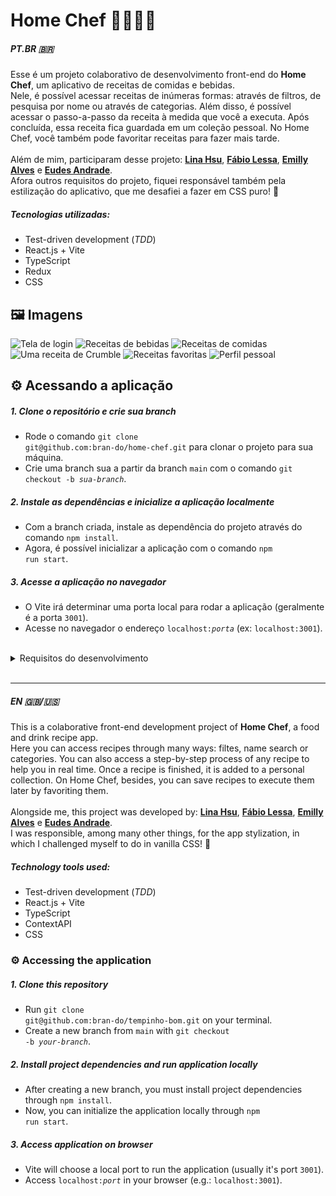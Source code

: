 # Home Chef 🍲🍷🧑‍🍳
##### PT.BR 🇧🇷
Esse é um projeto colaborativo de desenvolvimento front-end do **Home Chef**, um aplicativo de receitas de comidas e bebidas. <br>
Nele, é possível acessar receitas de inúmeras formas: através de filtros, de pesquisa por nome ou através de categorias. Além disso, é possível acessar o passo-a-passo da receita à medida que você a executa. Após concluída, essa receita fica guardada em um coleção pessoal. No Home Chef, você também pode favoritar receitas para fazer mais tarde. <br><br>
Além de mim, participaram desse projeto: **[Lina Hsu](https://github.com/linahsu)**, **[Fábio Lessa](https://github.com/fblessa)**, **[Emilly Alves](https://github.com/ellyalvescosta)** e **[Eudes Andrade](https://github.com/andradeeudes)**. <br>
Afora outros requisitos do projeto, fiquei responsável também pela estilização do aplicativo, que me desafiei a fazer em CSS puro! 🙂

##### Tecnologias utilizadas:
- Test-driven development (<i>TDD</i>)
- React.js + Vite
- TypeScript
- Redux
- CSS

## 🖼️ Imagens
![Tela de login](https://github.com/bran-do/home-chef/assets/131308486/25183d8e-6711-4490-8f5a-0b6f515e89b9)
![Receitas de bebidas](https://github.com/bran-do/home-chef/assets/131308486/65fa8305-502e-40ea-b6dd-9c89718e43d4)
![Receitas de comidas](https://github.com/bran-do/home-chef/assets/131308486/ad8107d5-f5b7-429b-91f6-cfb804fd1862)
![Uma receita de Crumble](https://github.com/bran-do/home-chef/assets/131308486/7dcf65eb-b51b-4b64-b59b-2e13e5ab1caf)
![Receitas favoritas](https://github.com/bran-do/home-chef/assets/131308486/cf1a6b34-9aa7-49c0-ac6d-b8abe5d5fdf8)
![Perfil pessoal](https://github.com/bran-do/home-chef/assets/131308486/d1c3fca2-2380-4de1-9ce8-2cdd5b2cda21)






## ⚙️ Acessando a aplicação
##### 1. Clone o repositório e crie sua branch
- Rode o comando <code>git clone git<span>@</span>github.com:bran-do/home-chef.git</code> para clonar o projeto para sua máquina.
- Crie uma branch sua a partir da branch <code>main</code> com o comando <code>git checkout -b <i>sua-branch</i></code>.
##### 2. Instale as dependências e inicialize a aplicação localmente
- Com a branch criada, instale as dependência do projeto através do comando <code>npm install</code>.
- Agora, é possível inicializar a aplicação com o comando <code>npm run start</code>.
##### 3. Acesse a aplicação no navegador
- O Vite irá determinar uma porta local para rodar a aplicação (geralmente é a porta <code>3001</code>).
- Acesse no navegador o endereço <code>localhost:<i>porta</i></code> (ex: <code>localhost:3001</code>).

<br>
<details>
  <summary>Requisitos do desenvolvimento</summary>
  
    1 – Desenvolva os testes unitários de maneira que a cobertura seja de, no mínimo, 90%
    
    2 – Crie todos os elementos que devem respeitar os atributos descritos no protótipo para a tela de login
    
    3 – Desenvolva a tela de maneira que a pessoa consiga escrever seu e-mail no input de email e sua senha no input de senha
    
    4 – Desenvolva a tela de maneira que o formulário só seja válido após o preenchimento de um e-mail válido e de uma senha com mais de 6 caracteres
    
    5 – Após a submissão do formulário, salve no localStorage o e-mail da pessoa usuária na chave user
    
    6 – Redirecione a pessoa usuária para a tela principal de receitas de comidas após a submissão e validação com sucesso do login
    
    7 – Implemente o header de acordo com a necessidade de cada tela
    
    8 – Redirecione a pessoa usuária para a tela de perfil ao clicar no botão de perfil
    
    9 – Desenvolva o botão de busca que, ao ser clicado, permita a visualização da barra de busca ou a esconda
    
    10 – Implemente os elementos da barra de busca respeitando os atributos descritos no protótipo
    
    11 – Implemente três radio buttons na barra de busca: Ingredient, Name e First letter
    
    12 – Busque na API de comidas caso a pessoa esteja na página de comidas e na API de bebidas caso a pessoa esteja na de bebidas
    
    13 – Redirecione a pessoa usuária para a tela de detalhes da receita caso apenas uma receita seja encontrada (o ID da receita deve constar na URL)
    
    14 – Caso a busca retorne mais de uma receita, renderize as 12 primeiras encontradas e exiba a imagem e o nome de cada uma delas
    
    15 – Exiba um alert caso nenhuma receita seja encontrada
    
    16 – Implemente o menu inferior posicionando-o de forma fixa e contendo dois ícones: um para comidas e outro para bebidas
    
    17 – Exiba o menu inferior apenas nas telas indicadas pelo protótipo
    
    18 - Redirecione a pessoa usuária para a tela correta ao clicar em cada ícone no menu inferior
    
    19 – Carregue as 12 primeiras receitas de comidas ou bebidas, uma em cada card
    
    20 - Implemente os botões de categoria para serem utilizados como filtro
    
    21 – Implemente o filtro das receitas por meio da API ao clicar no filtro de categoria
    
    22 – Implemente o filtro como um toggle, o qual, se for selecionado novamente, fará o app retornar as receitas sem nenhum filtro
    
    23 – Redirecione a pessoa usuária para a tela de detalhes quando ela clicar no card (a rota da tela deve mudar e sua URL deve conter o ID da receita)
    
    24 – Realize uma request para a API passando o ID da receita que deve estar disponível nos parâmetros da URL
    
    25 – Desenvolva a tela de modo que ela contenha uma imagem da receita, um título, a categoria da receita (em caso de comidas) e se é ou não alcoólica (em caso de bebidas), uma lista de ingredientes (com as quantidades e instruções necessárias), um vídeo do YouTube incorporado e recomendações
    
    26 – Implemente as recomendações (para receitas de comida, a recomendação deverá ser bebida; já para as receitas de bebida, a recomendação deverá ser comida)
    
    27 – Implemente os 6 cards de recomendação, mostrando apenas 2 deles (o scroll é horizontal, similar a um carousel)
    
    28 – Desenvolva um botão de nome "Start Recipe", que deve ficar fixo na parte de baixo da tela o tempo todo
    
    29 – Implemente a solução de forma que, caso a receita já tenha sido feita, o botão "Start Recipe" desapareça
    
    30 – Implemente a solução de modo que, caso a receita tenha sido iniciada mas não finalizada, o texto do botão deve ser "Continue Recipe"
    
    31 – Redirecione a pessoa usuária caso o botão Start Recipe seja clicado (nesse caso, a rota deve mudar para a tela de receita em progresso)
    
    32 – Implemente um botão de compartilhar e um de favoritar a receita
    
    33 – Implemente a solução de forma que, ao clicar no botão de compartilhar, o link de detalhes da receita seja copiado para o clipboard e uma mensagem avisando que ele foi copiado apareça na tela em uma tag HTML
    
    34 – Salve as receitas favoritas no localStorage na chave favoriteRecipes
    
    35 – Implemente o ícone do coração (favorito) de modo que ele fique preenchido caso a receita esteja favoritada e vazio caso contrário
    
    36 – Implemente a lógica no botão de favoritar de modo que, caso ele seja clicado, o ícone de coração mude seu estado atual e, caso esteja preenchido, mude para vazio e vice-versa
    1 – Desenvolva os testes unitários de maneira que a cobertura seja de, no mínimo, 90%
    
    2 – Crie todos os elementos que devem respeitar os atributos descritos no protótipo para a tela de login
    
    3 – Desenvolva a tela de maneira que a pessoa consiga escrever seu e-mail no input de email e sua senha no input de senha
    
    4 – Desenvolva a tela de maneira que o formulário só seja válido após o preenchimento de um e-mail válido e de uma senha com mais de 6 caracteres
    
    5 – Após a submissão do formulário, salve no localStorage o e-mail da pessoa usuária na chave user
    
    6 – Redirecione a pessoa usuária para a tela principal de receitas de comidas após a submissão e validação com sucesso do login
    
    7 – Implemente o header de acordo com a necessidade de cada tela
    
    8 – Redirecione a pessoa usuária para a tela de perfil ao clicar no botão de perfil
    
    9 – Desenvolva o botão de busca que, ao ser clicado, permita a visualização da barra de busca ou a esconda
    
    10 – Implemente os elementos da barra de busca respeitando os atributos descritos no protótipo
    
    11 – Implemente três radio buttons na barra de busca: Ingredient, Name e First letter
    
    12 – Busque na API de comidas caso a pessoa esteja na página de comidas e na API de bebidas caso a pessoa esteja na de bebidas
    
    13 – Redirecione a pessoa usuária para a tela de detalhes da receita caso apenas uma receita seja encontrada (o ID da receita deve constar na URL)
    
    14 – Caso a busca retorne mais de uma receita, renderize as 12 primeiras encontradas e exiba a imagem e o nome de cada uma delas
    
    15 – Exiba um alert caso nenhuma receita seja encontrada
    
    16 – Implemente o menu inferior posicionando-o de forma fixa e contendo dois ícones: um para comidas e outro para bebidas
    
    17 – Exiba o menu inferior apenas nas telas indicadas pelo protótipo
    
    18 - Redirecione a pessoa usuária para a tela correta ao clicar em cada ícone no menu inferior
    
    19 – Carregue as 12 primeiras receitas de comidas ou bebidas, uma em cada card
    
    20 - Implemente os botões de categoria para serem utilizados como filtro
    
    21 – Implemente o filtro das receitas por meio da API ao clicar no filtro de categoria
    
    22 – Implemente o filtro como um toggle, o qual, se for selecionado novamente, fará o app retornar as receitas sem nenhum filtro
    
    23 – Redirecione a pessoa usuária para a tela de detalhes quando ela clicar no card (a rota da tela deve mudar e sua URL deve conter o ID da receita)
    
    24 – Realize uma request para a API passando o ID da receita que deve estar disponível nos parâmetros da URL
    
    25 – Desenvolva a tela de modo que ela contenha uma imagem da receita, um título, a categoria da receita (em caso de comidas) e se é ou não alcoólica (em caso de bebidas), uma lista de ingredientes (com as quantidades e instruções necessárias), um vídeo do YouTube incorporado e recomendações
    
    26 – Implemente as recomendações (para receitas de comida, a recomendação deverá ser bebida; já para as receitas de bebida, a recomendação deverá ser comida)
    
    27 – Implemente os 6 cards de recomendação, mostrando apenas 2 deles (o scroll é horizontal, similar a um carousel)
    
    28 – Desenvolva um botão de nome "Start Recipe", que deve ficar fixo na parte de baixo da tela o tempo todo
    
    29 – Implemente a solução de forma que, caso a receita já tenha sido feita, o botão "Start Recipe" desapareça
    
    30 – Implemente a solução de modo que, caso a receita tenha sido iniciada mas não finalizada, o texto do botão deve ser "Continue Recipe"
    
    31 – Redirecione a pessoa usuária caso o botão Start Recipe seja clicado (nesse caso, a rota deve mudar para a tela de receita em progresso)
    
    32 – Implemente um botão de compartilhar e um de favoritar a receita
    61 – Redirecione a pessoa usuária de modo que, ao clicar no botão de Favorite Recipes, a rota mude para a tela de receitas favoritas
    37 – Desenvolva a tela de modo que ela contenha uma imagem da receita, um título, a categoria (em caso de comidas) e se é ou não alcoólico (em caso de bebidas), uma lista de ingredientes (com as quantidades e instruções necessárias)
    
    38 – Desenvolva um checkbox para cada item da lista de ingredientes
    
    39 - Implemente uma lógica que ao clicar no checkbox de um ingrediente, o nome dele deve ser "riscado" da lista
    
    40 - Salve o estado do progresso, que deve ser mantido caso a pessoa atualize a página ou volte para a mesma receita
    
    41 - Desenvolva a lógica de favoritar e compartilhar (a lógica da tela de detalhes de uma receita se aplica aqui)
    
    42 - Implemente a solução de modo que o botão de finalizar receita (Finish Recipe) só esteja habilitado quando todos os ingredientes estiverem "checkados" (marcados)
    
    43 - Redirecione a pessoa usuária após ela clicar no botão de finalizar receita (Finish Recipe) para a página de receitas feitas, cuja rota deve ser /done-recipes
    
    44 – Implemente os elementos da tela de receitas feitas respeitando os atributos descritos no protótipo
    
    45 – Desenvolva a tela de modo que, caso a receita do card seja uma comida, ela apresente: foto da receita, nome, categoria, nacionalidade, data em que a pessoa fez a receita, duas primeiras tags retornadas pela API e botão de compartilhar
    
    46 – Desenvolva a tela de maneira que, caso a receita do card seja uma bebida, ela apresente: foto da receita, nome, se é alcoólica, data em que a pessoa fez a receita e botão de compartilhar
    
    47 – Desenvolva a solução de modo que o botão de compartilhar copie a URL da tela de detalhes da receita para o clipboard
    
    48 – Implemente 2 botões que filtram as receitas por comida ou bebida e um terceiro que remove todos os filtros
    
    49 – Redirecione a pessoa usuária para a tela de detalhes da receita caso seja clicado na foto ou no nome da receita
    
    50 – Implemente os elementos da tela de receitas favoritas (cumulativo com os atributos em comum com a tela de receitas feitas) respeitando os atributos descritos no protótipo
    
    51 – Desenvolva a tela de modo que, caso a receita do card seja uma comida, ela apresente: foto da receita, nome, categoria, nacionalidade, botão de compartilhar e botão de desfavoritar
    
    52 – Desenvolva a tela de modo que, caso a receita do card seja uma bebida, ela apresente: foto da receita, nome, se é alcoólica ou não, botão de compartilhar e botão de desfavoritar
    
    53 – Desenvolva a solução de modo que o botão de compartilhar copie a URL da tela de detalhes da receita para o clipboard
    
    54 – Desenvolva a solução de modo que o botão de desfavoritar remova a receita da lista de receitas favoritas do localStorage e da tela
    
    55 – Implemente dois botões que filtrem as receitas por comida ou bebida e um terceiro que remova todos os filtros
    
    56 – Redirecione a pessoa usuária quando ela clicar na foto ou no nome da receita (nesse caso, a rota deve mudar para a tela de detalhes daquela receit
    
    57 – Implemente os elementos da tela de perfil respeitando os atributos descritos no protótipo
    
    58 – Implemente a solução de maneira que o e-mail da pessoa usuária esteja visível
    
    59 – Implemente três botões: um de nome Done Recipes, um de nome Favorite Recipes e um de nome Logout
    
    60 – Redirecione a pessoa usuária de modo que, ao clicar no botão de `Done Recipes, a rota mude para a tela de receitas feitas
    
    61 – Redirecione a pessoa usuária de modo que, ao clicar no botão de Favorite Recipes, a rota mude para a tela de receitas favoritas

    62 – Redirecione a pessoa usuária de modo que, ao clicar no botão Logout, o localStorage seja limpo e a rota mude para a tela de login
  
</details>
<br>
<hr>

##### EN 🇬🇧/🇺🇸
This is a colaborative front-end development project of **Home Chef**, a food and drink recipe app. <br>
Here you can access recipes through many ways: filtes, name search or categories. You can also access a step-by-step process of any recipe to help you in real time. Once a recipe is finished, it is added to a personal collection. On Home Chef, besides, you can save recipes to execute them later by favoriting them. <br><br>
Alongside me, this project was developed by: **[Lina Hsu](https://github.com/linahsu)**, **[Fábio Lessa](https://github.com/fblessa)**, **[Emilly Alves](https://github.com/ellyalvescosta)** e **[Eudes Andrade](https://github.com/andradeeudes)**. <br>
I was responsible, among many other things, for the app stylization, in which I challenged myself to do in vanilla CSS! 🙂

##### Technology tools used:
- Test-driven development (<i>TDD</i>)
- React.js + Vite
- TypeScript
- ContextAPI
- CSS

### ⚙️ Accessing the application
##### 1. Clone this repository
- Run <code>git clone git<span>@</span>github.com:bran-do/tempinho-bom.git</code> on your terminal.
- Create a new branch from <code>main</code> with <code>git checkout -b <i>your-branch</i></code>.
##### 2. Install project dependencies and run application locally
- After creating a new branch, you must install project dependencies through <code>npm install</code>.
- Now, you can initialize the application locally through <code>npm run start</code>.
##### 3. Access application on browser
- Vite will choose a local port to run the application (usually it's port <code>3001</code>).
- Access <code>localhost:<i>port</i></code> in your browser (e.g.: <code>localhost:3001</code>). 
